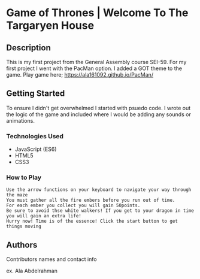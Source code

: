 # Game of Thrones | Welcome To The Targaryen House

## Description

This is my first project from the General Assembly course SEI-59. 
For my first project I went with the PacMan option. I added a GOT theme to the game. 
Play game here; https://ala161092.github.io/PacMan/

## Getting Started
To ensure I didn't get overwhelmed I started with psuedo code. I wrote out the logic of the game and included where I would be adding any sounds or animations. 

### Technologies Used

* JavaScript (ES6)
* HTML5 
* CSS3


### How to Play

```
Use the arrow functions on your keyboard to navigate your way through the maze
You must gather all the fire embers before you run out of time.
For each ember you collect you will gain 50points.
Be sure to avoid thse white walkers! If you get to your dragon in time you will gain an extra life!
Hurry now! Time is of the essence! Click the start button to get things moving
```

## Authors

Contributors names and contact info

ex. Ala Abdelrahman  





